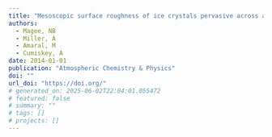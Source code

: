 ```yaml
---
title: "Mesoscopic surface roughness of ice crystals pervasive across a wide range of ice crystal conditions."
authors:
  - Magee, NB
  - Miller, A
  - Amaral, M
  - Cumiskey, A
date: 2014-01-01
publication: "Atmospheric Chemistry & Physics"
doi: ""
url_doi: "https://doi.org/"
# generated_on: 2025-06-02T22:04:01.055472
# featured: false
# summary: ""
# tags: []
# projects: []
---
```

